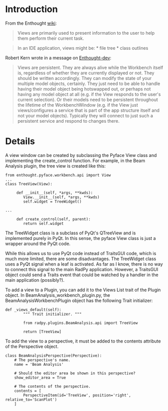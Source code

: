 # Introduction #

From the Enthought [wiki](https://svn.enthought.com/enthought/wiki/EnvisageThree/Workbench.html):


> Views are primarily used to present information to the user to help them perform their current task.

> In an IDE application, views might be:
    * file tree
    * class outlines

Robert Kern wrote in a message on [Enthought-dev](https://mail.enthought.com/mailman/listinfo/enthought-dev):

> Views are persistent. They are always alive while the Workbench itself is, regardless of whether they are currently displayed or not. They should be written accordingly. They can modify the state of your multiple model objects, certainly. They just need to be able to handle having their model object being hotswapped out, or perhaps not having any model object at all (e.g. if the View responds to the user's current selection). Or their models need to be persistent throughout the lifetime of the WorkbenchWindow (e.g. if the View just views/configures a service that is part of the app structure itself and not your model objects). Typically they will connect to just such a persistent service and respond to changes there.



# Details #

A view window can be created by subclassing the Pyface View class and implementing the create\_control function.  For example, in the Beam Analysis plugin, the tree view is created like this:

```
from enthought.pyface.workbench.api import View 
...
class TreeView(View):

     def __init__(self, *args, **kwds):    
        View.__init__(self, *args, **kwds)
        self.widget = TreeWidget()

...

     def create_control(self, parent):                      
        return self.widget
```

The TreeWidget class is a subclass of PyQt's QTreeView and is implemented purely in PyQt.  In this sense, the pyface View class is just a wrapper around the PyQt code.

While this allows us to use PyQt code instead of TraitsGUI code, which is much more limited, there are some disadvantages.  The TreeWidget class uses a PyQt signal when a leaf is activated.  As far as I know, there is no way to connect this signal to the main RadPy application.  However, a TraitsGUI object could send a Traits event that could be watched by a handler in the main application (possibly?).

To add a view to a Plugin, you can add it to the Views List trait of the Plugin object.  In BeamAnalysis\_workbench\_plugin.py, the BeamAnalysisWorkbenchPlugin object has the following Trait initializer:

```
def _views_default(self):
        """ Trait initializer. """

        from radpy.plugins.BeamAnalysis.api import TreeView

        return [TreeView]
```

To add the view to a perspective, it must be added to the contents attribute of the Perspective object.

```
class BeamAnalysisPerspective(Perspective):
    # The perspective's name.
    name = 'Beam Analysis'

    # Should the editor area be shown in this perspective?
    show_editor_area = True

    # The contents of the perspective.
    contents = [
        PerspectiveItem(id='TreeView', position='right', relative_to='ScanPlot')
    ]
```